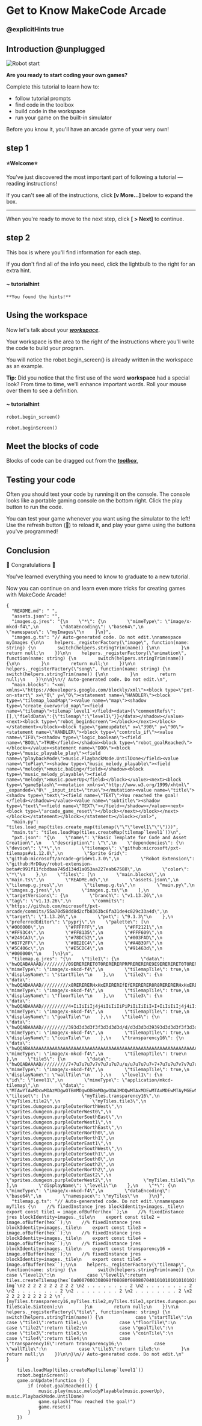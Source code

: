 # Get to Know MakeCode Arcade 

### @explicitHints true

## Introduction @unplugged

![Robot start](https://raw.githubusercontent.com/MrDGuy/pxt-skillmap-robot/main/docs/static/robot1.png "Robot Start" )

**Are you ready to start coding your own games?**

Complete this tutorial to learn how to:
- follow tutorial prompts
- find code in the toolbox
- build code in the workspace
- run your game on the built-in simulator 

Before you know it, you'll have an arcade game of your very own!

## step 1 

**⭐Welcome⭐**

You've just discovered the most important part of following a tutorial — reading instructions!

If you can't see all of the instructions, click **[v More...]** below to expand the box.

---

When you're ready to move to the next step, click **[ >  Next]** to continue.  


## step 2

This box is where you'll find information for each step. 

If you don't find all of the info you need, 
click the lightbulb to the right for an extra hint.


#### ~ tutorialhint 
```
**You found the hints!**
```


## Using the workspace

Now let's talk about your [__*workspace*__](#workIt "The area where you build code").

Your workspace is the area to the right of the instructions where you'll write the code to build your program. 

You will notice the robot.begin_screen() is already written in the workspace as an example.

**Tip:** Did you notice that the first use of the word __workspace__ had a special look? 
From time to time, we'll enhance important words. Roll your mouse over them to see a definition.

#### ~ tutorialhint 
```python
robot.begin_screen()
```

```template
robot.beginScreen()
```

## Meet the blocks of code

Blocks of code can be dragged out from the  [__*toolbox*__](#tools "The strip to the left of your workspace that lists block categories."), 


## Testing your code

Often you should test your code by running it on the console.  The console looks like a portable gaming console on the bottom right.  Click the play button to run the code.

You can test your game whenever you want using the simulator
to the left!  Use the refresh button (🔄) to reload it, and play your
game using the buttons you've programmed!  



## Conclusion 

🎈 Congratulations 🎈 

You've learned everything you need to know to graduate to a new tutorial.

Now you can continue on and learn even more tricks for
creating games with MakeCode Arcade!  

```assetjson
{
  "README.md": " ",
  "assets.json": "",
  "images.g.jres": "{\n    \"*\": {\n        \"mimeType\": \"image/x-mkcd-f4\",\n        \"dataEncoding\": \"base64\",\n        \"namespace\": \"myImages\"\n    }\n}",
  "images.g.ts": "// Auto-generated code. Do not edit.\nnamespace myImages {\n\n    helpers._registerFactory(\"image\", function(name: string) {\n        switch(helpers.stringTrim(name)) {\n\n        }\n        return null;\n    })\n\n    helpers._registerFactory(\"animation\", function(name: string) {\n        switch(helpers.stringTrim(name)) {\n\n        }\n        return null;\n    })\n\n    helpers._registerFactory(\"song\", function(name: string) {\n        switch(helpers.stringTrim(name)) {\n\n        }\n        return null;\n    })\n\n}\n// Auto-generated code. Do not edit.\n",
  "main.blocks": "<xml xmlns=\"https://developers.google.com/blockly/xml\"><block type=\"pxt-on-start\" x=\"0\" y=\"0\"><statement name=\"HANDLER\"><block type=\"tilemap_loadMap\"><value name=\"map\"><shadow type=\"create_overworld_map\"><field name=\"tilemap\">tilemap`level1`</field><data>{\"commentRefs\":[],\"fieldData\":{\"tilemap\":\"level1\"}}</data></shadow></value><next><block type=\"robot_beginScreen\"></block></next></block></statement></block><block type=\"gameupdate\" x=\"390\" y=\"90\"><statement name=\"HANDLER\"><block type=\"controls_if\"><value name=\"IF0\"><shadow type=\"logic_boolean\"><field name=\"BOOL\">TRUE</field></shadow><block type=\"robot_goalReached\"></block></value><statement name=\"DO0\"><block type=\"music_playable_play\"><field name=\"playbackMode\">music.PlaybackMode.UntilDone</field><value name=\"toPlay\"><shadow type=\"music_melody_playable\"><field name=\"melody\">music.baDing</field></shadow><block type=\"music_melody_playable\"><field name=\"melody\">music.powerUp</field></block></value><next><block type=\"gameSplash\"><mutation xmlns=\"http://www.w3.org/1999/xhtml\" _expanded=\"0\" _input_init=\"true\"></mutation><value name=\"title\"><shadow type=\"text\"><field name=\"TEXT\">You reached the goal!</field></shadow></value><value name=\"subtitle\"><shadow type=\"text\"><field name=\"TEXT\"></field></shadow></value><next><block type=\"arcade_game_reset\"></block></next></block></next></block></statement></block></statement></block></xml>",
  "main.py": "tiles.load_map(tiles.create_map(tilemap(\"\"\"level1\"\"\")))",
  "main.ts": "tiles.loadMap(tiles.createMap(tilemap`level1`))\n",
  "pxt.json": "{\n    \"name\": \"Basic Template for Code and Asset Creation\",\n    \"description\": \"\",\n    \"dependencies\": {\n        \"device\": \"*\",\n        \"tilemaps\": \"github:microsoft/pxt-tilemaps#v1.12.0\",\n        \"Sprite Grid\": \"github:microsoft/arcade-grid#v1.3.0\",\n        \"Robot Extension\": \"github:MrDGuy/robot-extension-beta#c991f11fcbdbaa745d134d1a053aa227eab67588\",\n        \"color\": \"*\"\n    },\n    \"files\": [\n        \"main.blocks\",\n        \"main.ts\",\n        \"README.md\",\n        \"assets.json\",\n        \"tilemap.g.jres\",\n        \"tilemap.g.ts\",\n        \"main.py\",\n        \"images.g.jres\",\n        \"images.g.ts\"\n    ],\n    \"targetVersions\": {\n        \"branch\": \"v1.13.26\",\n        \"tag\": \"v1.13.26\",\n        \"commits\": \"https://github.com/microsoft/pxt-arcade/commits/55a70d58dd8d2cfb8363bc6fa31de4c829c33a4d\",\n        \"target\": \"1.13.26\",\n        \"pxt\": \"9.1.3\"\n    },\n    \"preferredEditor\": \"pyprj\",\n    \"palette\": [\n        \"#000000\",\n        \"#FFFFFF\",\n        \"#FF2121\",\n        \"#FF93C4\",\n        \"#FF8135\",\n        \"#FFF609\",\n        \"#249CA3\",\n        \"#78DC52\",\n        \"#003FAD\",\n        \"#87F2FF\",\n        \"#8E2EC4\",\n        \"#A4839F\",\n        \"#5C406c\",\n        \"#E5CDC4\",\n        \"#91463d\",\n        \"#000000\"\n    ]\n}\n",
  "tilemap.g.jres": "{\n    \"tile1\": {\n        \"data\": \"hwQQABAAAAD//////////09ERERERET0T0RERERERPRPRERERERE9E9ERERERET0T0RERERERPRPRERERERE9E9ERERERET0T0RERERERPRPRERERERE9E9ERERERET0T0RERERERPRPRERERERE9E9ERERERET0T0RERERERPT//////////w==\",\n        \"mimeType\": \"image/x-mkcd-f4\",\n        \"tilemapTile\": true,\n        \"displayName\": \"startTile\"\n    },\n    \"tile2\": {\n        \"data\": \"hwQQABAAAAD//////////x8RERERERHxHxEREREREfEfERERERER8R8RERERERHxHxEREREREfEfERERERER8R8RERERERHxHxEREREREfEfERERERER8R8RERERERHxHxEREREREfEfERERERER8R8RERERERHxHxEREREREfH//////////w==\",\n        \"mimeType\": \"image/x-mkcd-f4\",\n        \"tilemapTile\": true,\n        \"displayName\": \"floorTile\"\n    },\n    \"tile3\": {\n        \"data\": \"hwQQABAAAAD//////////4+IiIiIiIj4j4iIiIiIiPiPiIiIiIiI+I+IiIiIiIj4j4iIiIiIiPiPiIiIiIiI+I+IiIiIiIj4j4iIiIiIiPiPiIiIiIiI+I+IiIiIiIj4j4iIiIiIiPiPiIiIiIiI+I+IiIiIiIj4j4iIiIiIiPj//////////w==\",\n        \"mimeType\": \"image/x-mkcd-f4\",\n        \"tilemapTile\": true,\n        \"displayName\": \"goalTile\"\n    },\n    \"tile4\": {\n        \"data\": \"hwQQABAAAAD//////////393d3d3d3f3f3d3d3d3d/d/d3d3d3d39393d3d3d3f3f3d3d3d3d/d/d3d3d3d39393d3d3d3f3f3d3d3d3d/d/d3d3d3d39393d3d3d3f3f3d3d3d3d/d/d3d3d3d39393d3d3d3f3f3d3d3d3d/f//////////w==\",\n        \"mimeType\": \"image/x-mkcd-f4\",\n        \"tilemapTile\": true,\n        \"displayName\": \"coinTile\"\n    },\n    \"transparency16\": {\n        \"data\": \"hwQQABAAAAAAAAAAAAAAAAAAAAAAAAAAAAAAAAAAAAAAAAAAAAAAAAAAAAAAAAAAAAAAAAAAAAAAAAAAAAAAAAAAAAAAAAAAAAAAAAAAAAAAAAAAAAAAAAAAAAAAAAAAAAAAAAAAAAAAAAAAAAAAAAAAAAAAAAAAAAAAAAAAAAAAAAAAAAAAAA==\",\n        \"mimeType\": \"image/x-mkcd-f4\",\n        \"tilemapTile\": true\n    },\n    \"tile5\": {\n        \"data\": \"hwQQABAAAAD//////////7+7u7u7u7v7v7u7u7u7u/u/u7u7u7u7+7+7u7u7u7v7v7u7u7u7u/u/u7u7u7u7+7+7u7u7u7v7v7u7u7u7u/u/u7u7u7u7+7+7u7u7u7v7v7u7u7u7u/u/u7u7u7u7+7+7u7u7u7v7v7u7u7u7u/v//////////w==\",\n        \"mimeType\": \"image/x-mkcd-f4\",\n        \"tilemapTile\": true,\n        \"displayName\": \"wallTile\"\n    },\n    \"level1\": {\n        \"id\": \"level1\",\n        \"mimeType\": \"application/mkcd-tilemap\",\n        \"data\": \"MTAwYTAwMDcwMDAzMDgwOTBmMDgwODBmMDgwODA3MDQwMTAxMDEwMTAxMDEwMTAyMGEwNDAxMDEwMTAxMDEwMTAxMDEwYTExMDEwMTAxMDEwMTAxMDEwMTEwMDYwMTAxMDEwMTAxMDEwMTAxMGEwNDEyMDEwMTAxMDEwMTAxMDEwYTA1MGMwYzBlMGQwYzBlMGMwYzBiMjIyMjIyMjIyMjAyMDAwMDAwMjAwMjAwMDAwMDIwMDIwMDAwMDAyMDAyMDAwMDAwMjAwMjAwMDAwMDIwMjIyMjIyMjIyMg==\",\n        \"tileset\": [\n            \"myTiles.transparency16\",\n            \"myTiles.tile2\",\n            \"myTiles.tile3\",\n            \"sprites.dungeon.purpleOuterNorthWest\",\n            \"sprites.dungeon.purpleOuterWest0\",\n            \"sprites.dungeon.purpleOuterSouthEast\",\n            \"sprites.dungeon.purpleOuterWest1\",\n            \"sprites.dungeon.purpleOuterNorthEast\",\n            \"sprites.dungeon.purpleOuterNorth0\",\n            \"sprites.dungeon.purpleOuterNorth1\",\n            \"sprites.dungeon.purpleOuterEast1\",\n            \"sprites.dungeon.purpleOuterSouthWest\",\n            \"sprites.dungeon.purpleOuterSouth1\",\n            \"sprites.dungeon.purpleOuterSouth0\",\n            \"sprites.dungeon.purpleOuterSouth2\",\n            \"sprites.dungeon.purpleOuterNorth2\",\n            \"sprites.dungeon.purpleOuterEast2\",\n            \"sprites.dungeon.purpleOuterWest2\",\n            \"myTiles.tile1\"\n        ],\n        \"displayName\": \"level1\"\n    },\n    \"*\": {\n        \"mimeType\": \"image/x-mkcd-f4\",\n        \"dataEncoding\": \"base64\",\n        \"namespace\": \"myTiles\"\n    }\n}",
  "tilemap.g.ts": "// Auto-generated code. Do not edit.\nnamespace myTiles {\n    //% fixedInstance jres blockIdentity=images._tile\n    export const tile1 = image.ofBuffer(hex``);\n    //% fixedInstance jres blockIdentity=images._tile\n    export const tile2 = image.ofBuffer(hex``);\n    //% fixedInstance jres blockIdentity=images._tile\n    export const tile3 = image.ofBuffer(hex``);\n    //% fixedInstance jres blockIdentity=images._tile\n    export const tile4 = image.ofBuffer(hex``);\n    //% fixedInstance jres blockIdentity=images._tile\n    export const transparency16 = image.ofBuffer(hex``);\n    //% fixedInstance jres blockIdentity=images._tile\n    export const tile5 = image.ofBuffer(hex``);\n\n    helpers._registerFactory(\"tilemap\", function(name: string) {\n        switch(helpers.stringTrim(name)) {\n            case \"level1\":\n            case \"level1\":return tiles.createTilemap(hex`0a0007000308090f08080f0808070401010101010101020a0401010101010101010a110101010101010101100601010101010101010a0412010101010101010a050c0c0e0d0c0e0c0c0b`, img`\n2 2 2 2 2 2 2 2 2 2 \n2 . . . . . . . . 2 \n2 . . . . . . . . 2 \n2 . . . . . . . . 2 \n2 . . . . . . . . 2 \n2 . . . . . . . . 2 \n2 2 2 2 2 2 2 2 2 2 \n`, [myTiles.transparency16,myTiles.tile2,myTiles.tile3,sprites.dungeon.purpleOuterNorthWest,sprites.dungeon.purpleOuterWest0,sprites.dungeon.purpleOuterSouthEast,sprites.dungeon.purpleOuterWest1,sprites.dungeon.purpleOuterNorthEast,sprites.dungeon.purpleOuterNorth0,sprites.dungeon.purpleOuterNorth1,sprites.dungeon.purpleOuterEast1,sprites.dungeon.purpleOuterSouthWest,sprites.dungeon.purpleOuterSouth1,sprites.dungeon.purpleOuterSouth0,sprites.dungeon.purpleOuterSouth2,sprites.dungeon.purpleOuterNorth2,sprites.dungeon.purpleOuterEast2,sprites.dungeon.purpleOuterWest2,myTiles.tile1], TileScale.Sixteen);\n        }\n        return null;\n    })\n\n    helpers._registerFactory(\"tile\", function(name: string) {\n        switch(helpers.stringTrim(name)) {\n            case \"startTile\":\n            case \"tile1\":return tile1;\n            case \"floorTile\":\n            case \"tile2\":return tile2;\n            case \"goalTile\":\n            case \"tile3\":return tile3;\n            case \"coinTile\":\n            case \"tile4\":return tile4;\n            case \"transparency16\":return transparency16;\n            case \"wallTile\":\n            case \"tile5\":return tile5;\n        }\n        return null;\n    })\n\n}\n// Auto-generated code. Do not edit.\n"
}
```


```customts
    tiles.loadMap(tiles.createMap(tilemap`level1`))
    robot.beginScreen()
    game.onUpdate(function () {
        if (robot.goalReached()) {
            music.play(music.melodyPlayable(music.powerUp), music.PlaybackMode.UntilDone)
            game.splash("You reached the goal!")
            game.reset()
        }
    })
```
